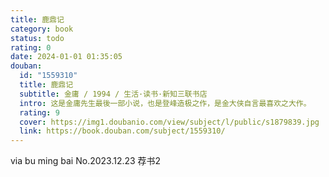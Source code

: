```yaml
---
title: 鹿鼎记
category: book
status: todo
rating: 0
date: 2024-01-01 01:35:05
douban:
  id: "1559310"
  title: 鹿鼎记
  subtitle: 金庸 / 1994 / 生活·读书·新知三联书店
  intro: 这是金庸先生最後一部小说，也是登峰造极之作，是金大侠自言最喜欢之大作。          这部小说讲的是一个从小在扬州妓院长大的小孩韦小宝，他不会任何武功，却因机缘巧合闯入了江湖，并凭其绝伦机智周旋于江湖各大帮会、皇帝、朝臣之间并奉旨远征云南、俄罗斯之故事，书中充满精彩绝倒的对白及逆思考的事件，令人于捧腹之余更进一步深思其口才与机敏。
  rating: 9
  cover: https://img1.doubanio.com/view/subject/l/public/s1879839.jpg
  link: https://book.douban.com/subject/1559310/
---
```


via bu ming bai No.2023.12.23 荐书2